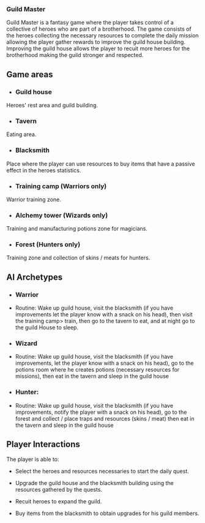 	
### Guild Master

Guild Master is a fantasy game where the player takes control of a collective of heroes who are part of a brotherhood. The game consists of the heroes collecting the necessary resources to complete the daily mission allowing the player gather rewards to improve the guild house building. Improving the guild house allows the player to recuit more heroes for the brotherhood making the guild stronger and respected.

## Game areas


* ### Guild house 

Heroes' rest area and guild building.

* ### Tavern

Eating area.

* ### Blacksmith

Place where the player can use resources to buy items that have a passive effect in the heroes statistics.

* ### Training camp (Warriors only)

Warrior training zone.

* ### Alchemy tower (Wizards only)

Training and manufacturing potions zone for magicians.

* ### Forest (Hunters only)

Training zone and collection of skins / meats for hunters.

## AI Archetypes


* ### Warrior

 * Routine: Wake up guild house, visit the blacksmith (if you have improvements let the player know with a snack on his head), then visit the training camp> train, then go to the tavern to eat, and at night go to the guild House to sleep.

* ### Wizard

 * Routine: Wake up guild house, visit the blacksmith (if you have improvements, let the player know with a snack on his head), go to the potions room where he creates potions (necessary resources for missions), then eat in the tavern and sleep in the guild house

* ### Hunter: 

 * Routine: Wake up guild house, visit the blacksmith (if you have improvements, notify the player with a snack on his head), go to the forest and collect / place traps and resources (skins / meat) then eat in the tavern and sleep in the guild house
 
 
 ## Player Interactions
 
The player is able to:

 * Select the heroes and resources necessaries to start the daily quest.
 
 * Upgrade the guild house and the blacksmith building using the resources gathered by the quests.
 
 * Recuit heroes to expand the guild.
 
 * Buy items from the blacksmith to obtain upgrades for his guild members.

